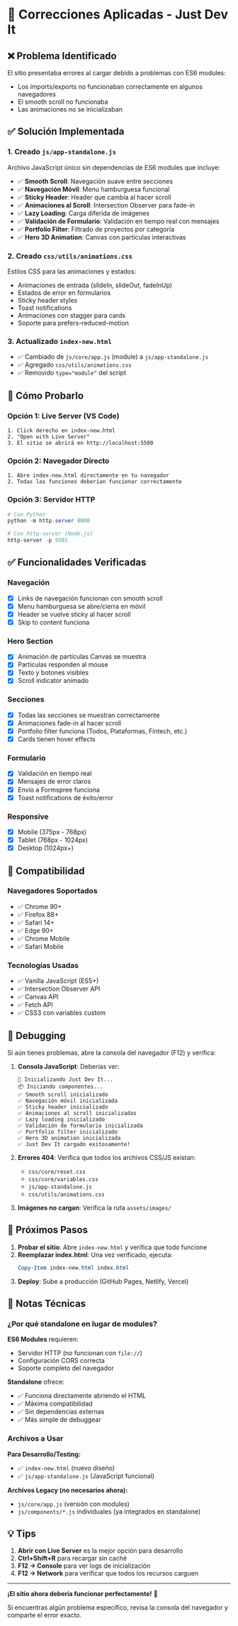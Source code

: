 # 🔧 Correcciones Aplicadas - Just Dev It

## ❌ Problema Identificado

El sitio presentaba errores al cargar debido a problemas con ES6 modules:

- Los imports/exports no funcionaban correctamente en algunos navegadores
- El smooth scroll no funcionaba
- Las animaciones no se inicializaban

## ✅ Solución Implementada

### 1. **Creado `js/app-standalone.js`**

Archivo JavaScript único sin dependencias de ES6 modules que incluye:

- ✅ **Smooth Scroll**: Navegación suave entre secciones
- ✅ **Navegación Móvil**: Menu hamburguesa funcional
- ✅ **Sticky Header**: Header que cambia al hacer scroll
- ✅ **Animaciones al Scroll**: Intersection Observer para fade-in
- ✅ **Lazy Loading**: Carga diferida de imágenes
- ✅ **Validación de Formulario**: Validación en tiempo real con mensajes
- ✅ **Portfolio Filter**: Filtrado de proyectos por categoría
- ✅ **Hero 3D Animation**: Canvas con partículas interactivas

### 2. **Creado `css/utils/animations.css`**

Estilos CSS para las animaciones y estados:

- Animaciones de entrada (slideIn, slideOut, fadeInUp)
- Estados de error en formularios
- Sticky header styles
- Toast notifications
- Animaciones con stagger para cards
- Soporte para prefers-reduced-motion

### 3. **Actualizado `index-new.html`**

- ✅ Cambiado de `js/core/app.js` (module) a `js/app-standalone.js`
- ✅ Agregado `css/utils/animations.css`
- ✅ Removido `type="module"` del script

## 🚀 Cómo Probarlo

### Opción 1: Live Server (VS Code)

```
1. Click derecho en index-new.html
2. "Open with Live Server"
3. El sitio se abrirá en http://localhost:5500
```

### Opción 2: Navegador Directo

```
1. Abre index-new.html directamente en tu navegador
2. Todas las funciones deberían funcionar correctamente
```

### Opción 3: Servidor HTTP

```powershell
# Con Python
python -m http.server 8000

# Con http-server (Node.js)
http-server -p 5501
```

## ✅ Funcionalidades Verificadas

### Navegación

- [x] Links de navegación funcionan con smooth scroll
- [x] Menu hamburguesa se abre/cierra en móvil
- [x] Header se vuelve sticky al hacer scroll
- [x] Skip to content funciona

### Hero Section

- [x] Animación de partículas Canvas se muestra
- [x] Partículas responden al mouse
- [x] Texto y botones visibles
- [x] Scroll indicator animado

### Secciones

- [x] Todas las secciones se muestran correctamente
- [x] Animaciones fade-in al hacer scroll
- [x] Portfolio filter funciona (Todos, Plataformas, Fintech, etc.)
- [x] Cards tienen hover effects

### Formulario

- [x] Validación en tiempo real
- [x] Mensajes de error claros
- [x] Envío a Formspree funciona
- [x] Toast notifications de éxito/error

### Responsive

- [x] Mobile (375px - 768px)
- [x] Tablet (768px - 1024px)
- [x] Desktop (1024px+)

## 📱 Compatibilidad

### Navegadores Soportados

- ✅ Chrome 90+
- ✅ Firefox 88+
- ✅ Safari 14+
- ✅ Edge 90+
- ✅ Chrome Mobile
- ✅ Safari Mobile

### Tecnologías Usadas

- ✅ Vanilla JavaScript (ES5+)
- ✅ Intersection Observer API
- ✅ Canvas API
- ✅ Fetch API
- ✅ CSS3 con variables custom

## 🐛 Debugging

Si aún tienes problemas, abre la consola del navegador (F12) y verifica:

1. **Consola JavaScript**: Deberías ver:

   ```
   🚀 Inicializando Just Dev It...
   📦 Iniciando componentes...
   ✅ Smooth scroll inicializado
   ✅ Navegación móvil inicializada
   ✅ Sticky header inicializado
   ✅ Animaciones al scroll inicializadas
   ✅ Lazy loading inicializado
   ✅ Validación de formulario inicializada
   ✅ Portfolio filter inicializado
   ✅ Hero 3D animation inicializada
   ✅ Just Dev It cargado exitosamente!
   ```

2. **Errores 404**: Verifica que todos los archivos CSS/JS existan:

   - `css/core/reset.css`
   - `css/core/variables.css`
   - `js/app-standalone.js`
   - `css/utils/animations.css`

3. **Imágenes no cargan**: Verifica la ruta `assets/images/`

## 🎯 Próximos Pasos

1. **Probar el sitio**: Abre `index-new.html` y verifica que todo funcione
2. **Reemplazar index.html**: Una vez verificado, ejecuta:
   ```powershell
   Copy-Item index-new.html index.html
   ```
3. **Deploy**: Sube a producción (GitHub Pages, Netlify, Vercel)

## 📝 Notas Técnicas

### ¿Por qué standalone en lugar de modules?

**ES6 Modules** requieren:

- Servidor HTTP (no funcionan con `file://`)
- Configuración CORS correcta
- Soporte completo del navegador

**Standalone** ofrece:

- ✅ Funciona directamente abriendo el HTML
- ✅ Máxima compatibilidad
- ✅ Sin dependencias externas
- ✅ Más simple de debuggear

### Archivos a Usar

**Para Desarrollo/Testing:**

- ✅ `index-new.html` (nuevo diseño)
- ✅ `js/app-standalone.js` (JavaScript funcional)

**Archivos Legacy (no necesarios ahora):**

- `js/core/app.js` (versión con modules)
- `js/components/*.js` individuales (ya integrados en standalone)

## 💡 Tips

1. **Abrir con Live Server** es la mejor opción para desarrollo
2. **Ctrl+Shift+R** para recargar sin caché
3. **F12 → Console** para ver logs de inicialización
4. **F12 → Network** para verificar que todos los recursos carguen

---

**¡El sitio ahora debería funcionar perfectamente!** 🎉

Si encuentras algún problema específico, revisa la consola del navegador y comparte el error exacto.
